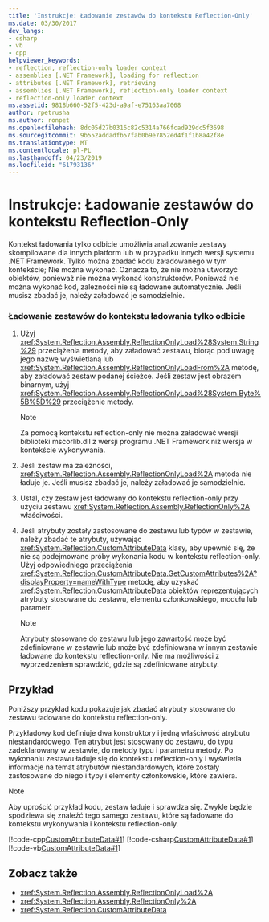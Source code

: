 ```yaml
---
title: 'Instrukcje: Ładowanie zestawów do kontekstu Reflection-Only'
ms.date: 03/30/2017
dev_langs:
- csharp
- vb
- cpp
helpviewer_keywords:
- reflection, reflection-only loader context
- assemblies [.NET Framework], loading for reflection
- attributes [.NET Framework], retrieving
- assemblies [.NET Framework], reflection-only loader context
- reflection-only loader context
ms.assetid: 9818b660-52f5-423d-a9af-e75163aa7068
author: rpetrusha
ms.author: ronpet
ms.openlocfilehash: 8dc05d27b0316c82c5314a766fcad929dc5f3698
ms.sourcegitcommit: 9b552addadfb57fab0b9e7852ed4f1f1b8a42f8e
ms.translationtype: MT
ms.contentlocale: pl-PL
ms.lasthandoff: 04/23/2019
ms.locfileid: "61793136"
---
```

# <a name="how-to-load-assemblies-into-the-reflection-only-context"></a>Instrukcje: Ładowanie zestawów do kontekstu Reflection-Only
Kontekst ładowania tylko odbicie umożliwia analizowanie zestawy skompilowane dla innych platform lub w przypadku innych wersji systemu .NET Framework. Tylko można zbadać kodu załadowanego w tym kontekście; Nie można wykonać. Oznacza to, że nie można utworzyć obiektów, ponieważ nie można wykonać konstruktorów. Ponieważ nie można wykonać kod, zależności nie są ładowane automatycznie. Jeśli musisz zbadać je, należy załadować je samodzielnie.  
  
### <a name="to-load-an-assembly-into-the-reflection-only-load-context"></a>Ładowanie zestawów do kontekstu ładowania tylko odbicie  
  
1. Użyj <xref:System.Reflection.Assembly.ReflectionOnlyLoad%28System.String%29> przeciążenia metody, aby załadować zestawu, biorąc pod uwagę jego nazwę wyświetlaną lub <xref:System.Reflection.Assembly.ReflectionOnlyLoadFrom%2A> metodę, aby załadować zestaw podanej ścieżce. Jeśli zestaw jest obrazem binarnym, użyj <xref:System.Reflection.Assembly.ReflectionOnlyLoad%28System.Byte%5B%5D%29> przeciążenie metody.  
  
    > [!NOTE]
    >  Za pomocą kontekstu reflection-only nie można załadować wersji biblioteki mscorlib.dll z wersji programu .NET Framework niż wersja w kontekście wykonywania.  
  
2. Jeśli zestaw ma zależności, <xref:System.Reflection.Assembly.ReflectionOnlyLoad%2A> metoda nie ładuje je. Jeśli musisz zbadać je, należy załadować je samodzielnie.  
  
3. Ustal, czy zestaw jest ładowany do kontekstu reflection-only przy użyciu zestawu <xref:System.Reflection.Assembly.ReflectionOnly%2A> właściwości.  
  
4. Jeśli atrybuty zostały zastosowane do zestawu lub typów w zestawie, należy zbadać te atrybuty, używając <xref:System.Reflection.CustomAttributeData> klasy, aby upewnić się, że nie są podejmowane próby wykonania kodu w kontekstu reflection-only. Użyj odpowiedniego przeciążenia <xref:System.Reflection.CustomAttributeData.GetCustomAttributes%2A?displayProperty=nameWithType> metodę, aby uzyskać <xref:System.Reflection.CustomAttributeData> obiektów reprezentujących atrybuty stosowane do zestawu, elementu członkowskiego, modułu lub parametr.  
  
    > [!NOTE]
    >  Atrybuty stosowane do zestawu lub jego zawartość może być zdefiniowane w zestawie lub może być zdefiniowana w innym zestawie ładowane do kontekstu reflection-only. Nie ma możliwości z wyprzedzeniem sprawdzić, gdzie są zdefiniowane atrybuty.  
  
## <a name="example"></a>Przykład  
 Poniższy przykład kodu pokazuje jak zbadać atrybuty stosowane do zestawu ładowane do kontekstu reflection-only.  
  
 Przykładowy kod definiuje dwa konstruktory i jedną właściwość atrybutu niestandardowego. Ten atrybut jest stosowany do zestawu, do typu zadeklarowany w zestawie, do metody typu i parametru metody. Po wykonaniu zestawu ładuje się do kontekstu reflection-only i wyświetla informacje na temat atrybutów niestandardowych, które zostały zastosowane do niego i typy i elementy członkowskie, które zawiera.  
  
> [!NOTE]
>  Aby uprościć przykład kodu, zestaw ładuje i sprawdza się. Zwykle będzie spodziewa się znaleźć tego samego zestawu, które są ładowane do kontekstu wykonywania i kontekstu reflection-only.  
  
 [!code-cpp[CustomAttributeData#1](../../../samples/snippets/cpp/VS_Snippets_CLR/CustomAttributeData/CPP/source.cpp#1)]
 [!code-csharp[CustomAttributeData#1](../../../samples/snippets/csharp/VS_Snippets_CLR/CustomAttributeData/CS/source.cs#1)]
 [!code-vb[CustomAttributeData#1](../../../samples/snippets/visualbasic/VS_Snippets_CLR/CustomAttributeData/VB/source.vb#1)]  
  
## <a name="see-also"></a>Zobacz także

- <xref:System.Reflection.Assembly.ReflectionOnlyLoad%2A>
- <xref:System.Reflection.Assembly.ReflectionOnly%2A>
- <xref:System.Reflection.CustomAttributeData>
